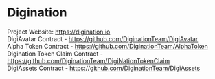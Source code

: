 # Digination

Project Website: https://digination.io  
DigiAvatar Contract - https://github.com/DiginationTeam/DigiAvatar  
Alpha Token Contract - https://github.com/DiginationTeam/AlphaToken  
Digination Token Claim Contract - https://github.com/DiginationTeam/DigiNationTokenClaim  
DigiAssets Contract - https://github.com/DiginationTeam/DigiAssets  
